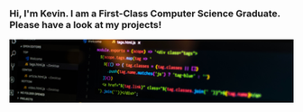 <p align="center">

### Hi, I'm Kevin.  I am a First-Class Computer Science Graduate.  Please have a look at my projects!

![alt text](pankaj-patel-Fi-GJaLRGKc.jpg)

</p>


<!--
**Kevcar98/Kevcar98** is a ✨ _special_ ✨ repository because its `README.md` (this file) appears on your GitHub profile.

Here are some ideas to get you started:

- 🔭 I’m currently working on ...
- 🌱 I’m currently learning ...
- 👯 I’m looking to collaborate on ...
- 🤔 I’m looking for help with ...
- 💬 Ask me about ...
- 📫 How to reach me: ...
- 😄 Pronouns: ...
- ⚡ Fun fact: ...
-->
